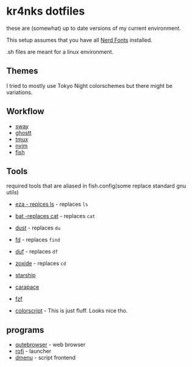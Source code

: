 # kr4nks dotfiles

these are (somewhat) up to date versions of my current environment.

This setup assumes that you have all [Nerd Fonts](https://github.com/ryanoasis/nerd-fonts) installed.

.sh files are meant for a linux environment.


## Themes
I tried to mostly use Tokyo Night colorschemes but there might be variations.
## Workflow
* [sway](https://github.com/swaywm/sway)
* [ghostt](https://github.com/ghostty-org/ghostty)
* [tmux](https://github.com/tmux/tmux)
* [nvim](https://github.com/neovim/neovim)
* [fish](https://github.com/fish-shell/fish-shell)


## Tools
required tools that are aliased in fish.config(some replace standard gnu utils)

* [eza - replces ls](https://github.com/eza-community/eza) - replaces `ls`
* [bat -replaces cat](https://github.com/sharkdp/bat/) - replaces `cat`
* [dust](https://github.com/bootandy/dust) - replaces `du`
* [fd](https://github.com/sharkdp/fd) - replaces `find`
* [duf](https://github.com/muesli/duf) - replaces `df`
* [zoxide](https://github.com/ajeetdsouza/zoxide) - replaces `cd`
* [starship](https://github.com/starship/starship)

* [carapace](https://github.com/carapace-sh/carapace?tab=readme-ov-file)
* [fzf](https://github.com/junegunn/fzf)
* [colorscript](https://gitlab.com/dwt1/shell-color-scripts) - This is just fluff. Looks nice tho.
## programs
* [qutebrowser](https://github.com/qutebrowser/qutebrowser) - web browser
* [rofi](https://github.com/davatorium/rofi) - launcher
* [dmenu](https://github.com/stilvoid/dmenu) - script frontend
